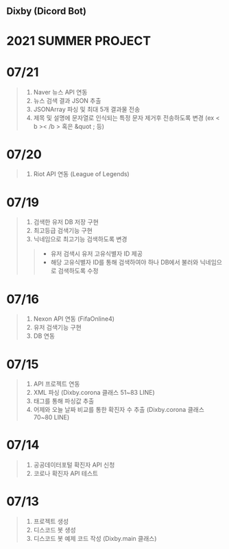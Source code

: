 ## Dixby (Dicord Bot)
# 2021 SUMMER PROJECT

# 07/21
>1. Naver 뉴스 API 연동
>2. 뉴스 검색 결과 JSON 추출
>3. JSONArray 파싱 및 최대 5개 결과물 전송
>4. 제목 및 설명에 문자열로 인식되는 특정 문자 제거후 전송하도록 변경 (ex < b >< /b > 혹은 &quot ; 등)

# 07/20
>1. Riot API 연동 (League of Legends)

# 07/19
>1. 검색한 유저 DB 저장 구현
>2. 최고등급 검색기능 구현
>3. 닉네임으로 최고기능 검색하도록 변경
>>* 유저 검색시 유저 고유식별자 ID 제공
>>* 해당 고유식별자 ID를 통해 검색하여야 하나 DB에서 불러와 닉네임으로 검색하도록 수정

# 07/16
>1. Nexon API 연동 (FifaOnline4)
>2. 유저 검색기능 구현 
>3. DB 연동

# 07/15
>1. API 프로젝트 연동
>2. XML 파싱 (Dixby.corona 클래스 51~83 LINE)
>3. 태그를 통해 파싱값 추출
>4. 어제와 오늘 날짜 비교를 통한 확진자 수 추출 (Dixby.corona 클래스 70~80 LINE)

# 07/14
>1. 공공데이터포털 확진자 API 신청
>2. 코로나 확진자 API 테스트

# 07/13 
>1. 프로젝트 생성
>2. 디스코드 봇 생성
>3. 디스코드 봇 예제 코드 작성 (Dixby.main 클래스)
